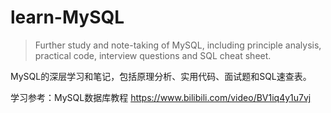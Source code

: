 # learn-MySQL
> Further study and note-taking of MySQL, including principle analysis, practical code, interview questions and SQL cheat sheet.

MySQL的深层学习和笔记，包括原理分析、实用代码、面试题和SQL速查表。











学习参考：MySQL数据库教程 https://www.bilibili.com/video/BV1iq4y1u7vj

